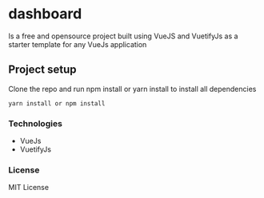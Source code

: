 # dashboard
Is a free and opensource project built using VueJS and VuetifyJs as a starter template for any VueJs application

## Project setup
Clone the repo and run npm install or yarn install to install all dependencies
```
yarn install or npm install
```

### Technologies
+ VueJs
+ VuetifyJs

### License
MIT License
